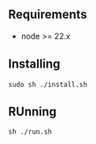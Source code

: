 ## Requirements
- node >= 22.x

## Installing
```shell
sudo sh ./install.sh
```

## RUnning
```shell
sh ./run.sh
```